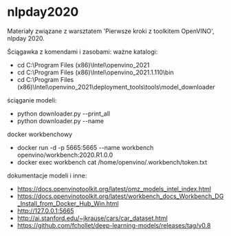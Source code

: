 # nlpday2020
Materiały związane z warsztatem 'Pierwsze kroki z toolkitem OpenVINO', nlpday 2020.

Ściągawka z komendami i zasobami:
ważne katalogi:
- cd C:\Program Files (x86)\Intel\openvino_2021
- cd C:\Program Files (x86)\Intel\openvino_2021.1.110\bin
- cd C:\Program Files (x86)\Intel\openvino_2021\deployment_tools\tools\model_downloader

ściąganie modeli:
- python downloader.py --print_all
- python downloader.py --name <nazwa modelu>
  
docker workbenchowy
- docker run -d -p 5665:5665 --name workbench openvino/workbench:2020.R1.0.0
- docker exec workbench cat /home/openvino/.workbench/token.txt

dokumentacje modeli i inne:
- https://docs.openvinotoolkit.org/latest/omz_models_intel_index.html
- https://docs.openvinotoolkit.org/latest/workbench_docs_Workbench_DG_Install_from_Docker_Hub_Win.html
- http://127.0.0.1:5665
- http://ai.stanford.edu/~jkrause/cars/car_dataset.html
- https://github.com/fchollet/deep-learning-models/releases/tag/v0.8
